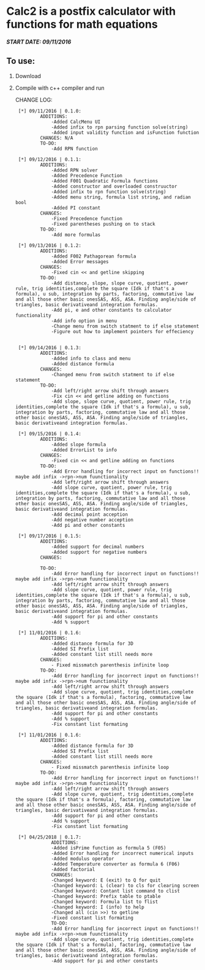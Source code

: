 

# Calc2 is a postfix calculator with functions for math equations
##### START DATE: 09/11/2016

## To use:
1. Download
2. Compile with c++ compiler and run



	CHANGE LOG:

		[*]	09/11/2016 | 0.1.0:
				ADDITIONS:
					-Added CalcMenu UI
					-Added infix to rpn parsing function solve(string)
					-Added input validity function and isFunction function
				CHANGES: N/A
				TO-DO: 
					-Add RPN function

		[*]	09/12/2016 | 0.1.1:
				ADDITIONS:
					-Added RPN solver
					-Added Precedence Function
					-Added F001 Quadratic Formula functions
					-Added constructor and overloaded construuctor
					-Added infix to rpn function solve(string)
					-Added menu string, formula list string, and radian bool
					-Added PI constant
				CHANGES:
					-Fixed Precedence function
					-Fixed parentheses pushing on to stack
				TO-DO:
					-Add more formulas

		[*]	09/13/2016 | 0.1.2:
				ADDITIONS:
					-Added F002 Pathagorean formula
					-Added Error messages
				CHANGES:
					-Fixed cin << and getline skipping
				TO-DO:
					-Add distance, slope, slope curve, quotient, power rule, trig identities,complete the square (Idk if that's a formula), u sub, integration by parts, factoring, commutative law and all those other basic onesSAS, ASS, ASA. Finding angle/side of triangles, basic derivativeand integration formulas.
					-Add pi, e and other constants to calculator functionality
					-Add info option in menu
					-Change menu from switch statment to if else statement
					-Figure out how to implement pointers for effeciency


		[*]	09/14/2016 | 0.1.3:
				ADDITIONS:
					-Added info to class and menu
					-Added distance formula
				CHANGES:
					-Changed menu from switch statment to if else statement
				TO-DO:
					-Add left/right arrow shift through answers
					-Fix cin << and getline adding on functions
					-Add slope, slope curve, quotient, power rule, trig identities,complete the square (Idk if that's a formula), u sub, integration by parts, factoring, commutative law and all those other basic onesSAS, ASS, ASA. Finding angle/side of triangles, basic derivativeand integration formulas.

		[*]	09/15/2016 | 0.1.4:
				ADDITIONS:
					-Added slope formula
					-Added ErrorList to info
				CHANGES:
					-Fixed cin << and getline adding on functions
				TO-DO:
					-Add Error handling for incorrect input on functions!! maybe add infix ->rpn->num fuunctionality
					-Add left/right arrow shift through answers
					-Add slope curve, quotient, power rule, trig identities,complete the square (Idk if that's a formula), u sub, integration by parts, factoring, commutative law and all those other basic onesSAS, ASS, ASA. Finding angle/side of triangles, basic derivativeand integration formulas.
					-Add decimal point acception
					-Add negative number acception
					-Add pi and other constants

		[*]	09/17/2016 | 0.1.5:
				ADDITIONS:
					-Added support for decimal numbers
					-Added support for negative numbers
				CHANGES:
					
				TO-DO:
					-Add Error handling for incorrect input on functions!! maybe add infix ->rpn->num fuunctionality
					-Add left/right arrow shift through answers
					-Add slope curve, quotient, power rule, trig identities,complete the square (Idk if that's a formula), u sub, integration by parts, factoring, commutative law and all those other basic onesSAS, ASS, ASA. Finding angle/side of triangles, basic derivativeand integration formulas.
					-Add support for pi and other constants
					-Add % support

		[*]	11/01/2016 | 0.1.6:
				ADDITIONS:
					-Added distance formula for 3D
					-Added SI Prefix list
					-Added constant list still needs more
				CHANGES:
					- Fixed missmatch parenthesis infinite loop
				TO-DO:
					-Add Error handling for incorrect input on functions!! maybe add infix ->rpn->num fuunctionality
					-Add left/right arrow shift through answers
					-Add slope curve, quotient, trig identities,complete the square (Idk if that's a formula), factoring, commutative law and all those other basic onesSAS, ASS, ASA. Finding angle/side of triangles, basic derivativeand integration formulas.
					-Add support for pi and other constants
					-Add % support
					-Fix constant list formating

		[*]	11/01/2016 | 0.1.6:
				ADDITIONS:
					-Added distance formula for 3D
					-Added SI Prefix list
					-Added constant list still needs more
				CHANGES:
					- Fixed missmatch parenthesis infinite loop
				TO-DO:
					-Add Error handling for incorrect input on functions!! maybe add infix ->rpn->num fuunctionality
					-Add left/right arrow shift through answers
					-Add slope curve, quotient, trig identities,complete the square (Idk if that's a formula), factoring, commutative law and all those other basic onesSAS, ASS, ASA. Finding angle/side of triangles, basic derivativeand integration formulas.
					-Add support for pi and other constants
					-Add % support
					-Fix constant list formating

		[*]	04/25/2018 | 0.1.7:
					ADDITIONS:
					-Added isPrime function as formula 5 (F05)
					-Added Error handling for incorrect numerical inputs
					-Added modulus operator
					-Added Temperature converter as formula 6 (F06)
                    -Added factorial
					CHANGES:
					-Changed keyword: E (exit) to Q for quit
					-Changed keyword: L (clear) to cls for clearing screen
					-Changed keyword: Contant list command to clist
					-Changed keyword: Prefix table to ptable
					-Changed keyword: Formula list to flist
					-Changed keyword: I (info) to help
					-Changed all (cin >>) to getline
					-Fixed constant list formating
					TO-DO:
					-Add Error handling for incorrect input on functions!! maybe add infix ->rpn->num fuunctionality
					-Add slope curve, quotient, trig identities,complete the square (Idk if that's a formula), factoring, commutative law and all those other basic onesSAS, ASS, ASA. Finding angle/side of triangles, basic derivativeand integration formulas.
					-Add support for pi and other constants

